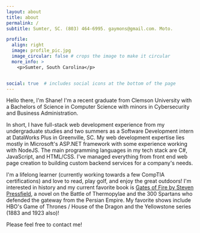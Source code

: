 ```yaml
---
layout: about
title: about
permalink: /
subtitle: Sumter, SC. (803) 464-6995. gaymons@gmail.com. Moto. 

profile:
  align: right
  image: profile_pic.jpg
  image_circular: false # crops the image to make it circular
  more_info: >
    <p>Sumter, South Carolina</p>


social: true  # includes social icons at the bottom of the page
---
```


Hello there, I'm Shane! I'm a recent graduate from Clemson University with a Bachelors of Science in Computer Science with minors in Cybersecurity and Business Administration. 

In short, I have full-stack web development experience from my undergraduate studies and two summers as a Software Development intern at DataWorks Plus in Greenville, SC. My web development expertise lies mostly in Microsoft's ASP.NET framework with some experience working with NodeJS. The main programming languages in my tech stack are C#, JavaScript, and HTML/CSS. I've managed everything from front end web page creation to building custom backend services for a company's needs. 

I'm a lifelong learner (currently working towards a few CompTIA certifications) and love to read, play golf, and enjoy the great outdoors! I'm interested in history and my current favorite book is <a href="https://en.wikipedia.org/wiki/Gates_of_Fire">Gates of Fire by Steven Pressfield</a>, a novel on the Battle of Thermopylae and the 300 Spartans who defended the gateway from the Persian Empire. My favorite shows include HBO's Game of Thrones / House of the Dragon and the Yellowstone series (1883 and 1923 also)!

Please feel free to contact me!
